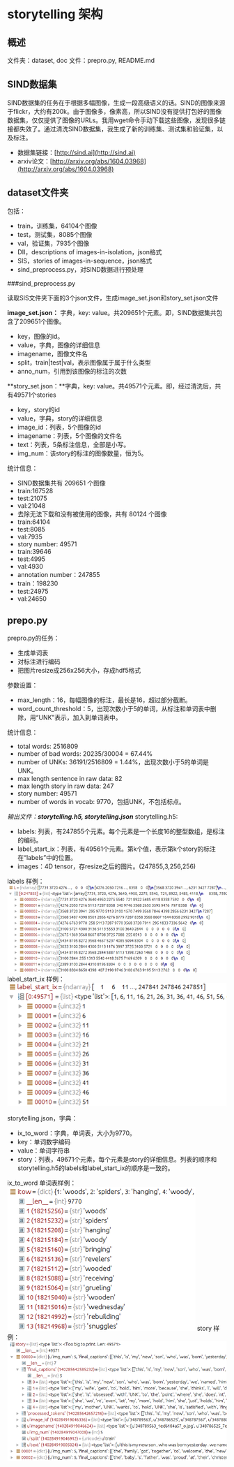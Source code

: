 # storytelling 架构

## 概述

文件夹：dataset, doc
文件：prepro.py, README.md

## SIND数据集

SIND数据集的任务在于根据多幅图像，生成一段高级语义的话。SIND的图像来源于flickr，大约有200k。由于图像多，像素高，所以SIND没有提供打包好的图像数据集，仅仅提供了图像的URLs。我用wget命令手动下载这些图像，发现很多链接都失效了。通过清洗SIND数据集，我生成了新的训练集、测试集和验证集，以及标注。

- 数据集链接：[http://sind.ai](http://sind.ai)
- arxiv论文：[http://arxiv.org/abs/1604.03968](http://arxiv.org/abs/1604.03968)

## dataset文件夹
包括：

 - train，训练集，64104个图像
 - test，测试集，8085个图像
 - val，验证集，7935个图像
 - DII，descriptions of images-in-isolation，json格式
 - SIS，stories of images-in-sequence，json格式
 - sind_preprocess.py，对SIND数据进行预处理

###sind_preprocess.py

读取SIS文件夹下面的3个json文件，生成image_set.json和story_set.json文件

**image_set.json：** 字典，key: value。共209651个元素。即，SIND数据集共包含了209651个图像。

- key，图像的id。
- value，字典，图像的详细信息
 - imagename，图像文件名
 - split，train|test|val，表示图像属于属于什么类型
 - anno_num，引用到该图像的标注的次数

**story_set.json：**字典，key: value。共49571个元素。即，经过清洗后，共有49571个stories

- key，story的id
- value，字典，story的详细信息
 - image_id：列表，5个图像的id
 - imagename：列表，5个图像的文件名
 - text：列表，5条标注信息，全部是小写。
 - img_num：该story的标注的图像数量，恒为5。

统计信息：

- SIND数据集共有 209651 个图像
 - train:167528
 - test:21075
 - val:21048
- 去除无法下载和没有被使用的图像，共有 80124 个图像
 - train:64104
 - test:8085
 - val:7935
- story number: 49571
 - train:39646
 - test:4995
 - val:4930
- annotation number：247855
 - train：198230
 - test:24975
 - val:24650

## prepo.py

prepro.py的任务：

- 生成单词表
- 对标注进行编码
- 把图片resize成256x256大小，存成hdf5格式

参数设置：

- max_length：16，每幅图像的标注，最长是16，超过部分截断。
- word_count_threshold：5，出现次数小于5的单词，从标注和单词表中删除，用“UNK”表示，加入到单词表中。

统计信息：

- total words: 2516809
- number of bad words: 20235/30004 = 67.44%
- number of UNKs: 36191/2516809 = 1.44%，出现次数小于5的单词是UNK。
- max length sentence in raw data:  82
- max length story in raw data:  247
- story number: 49571
- number of words in vocab: 9770，包括UNK，不包括标点。

*输出文件：**storytelling.h5, storytelling.json***
storytelling.h5:

- labels: 列表，有247855个元素。每个元素是一个长度16的整型数组，是标注的编码。
- label_start_ix：列表，有49561个元素。第k个值，表示第k个story的标注在“labels”中的位置。
- images：4D tensor，存resize之后的图片。(247855,3,256,256)

labels 样例：
![](https://raw.githubusercontent.com/fantine16/storytelling/master/doc/encoded_anno_samp.png)
label_start_ix 样例：
![](https://raw.githubusercontent.com/fantine16/storytelling/master/doc/label_start_ix.png)

storytelling.json，字典：

- ix_to_word：字典，单词表，大小为9770。
 - key：单词数字编码
 - value：单词字符串
- story：列表，49671个元素，每个元素是story的详细信息。列表的顺序和storytelling.h5的labels和label_start_ix的顺序是一致的。

ix_to_word 单词表样例：
 ![](https://raw.githubusercontent.com/fantine16/storytelling/master/doc/itow_samp.png)
story 样例：
 ![](https://raw.githubusercontent.com/fantine16/storytelling/master/doc/story_samp.png)


